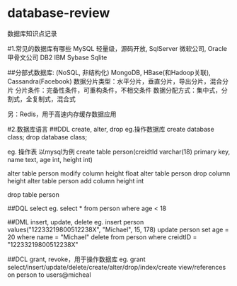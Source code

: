 # database-review
数据库知识点记录

#1.常见的数据库有哪些
MySQL 轻量级，源码开放, 
SqlServer 微软公司, 
Oracle 甲骨文公司
DB2 IBM
Sybase
Sqlite

##分部式数据库:
(NoSQL, 非结构化)
MongoDB, HBase(和Hadoop关联), Cassandra(Facebook)
数据分片类型：水平分片，垂直分片，导出分片，混合分片
    分片条件：完备性条件，可重构条件，不相交条件
数据分配方式：集中式，分割式，全复制式，混合式

另：Redis，用于高速内存缓存数据应用

#2.数据库语言
##DDL 
create, alter, drop
eg.操作数据库
create database class;
drop database class;

eg. 操作表
以mysql为例
create table person(creidtId varchar(18) primary key, name text, age int, height int)

alter table person modify column height float
alter table person drop column height
alter table person add column height int

drop table person

##DQL
select
eg.
select * from person where age < 18

##DML
insert, update, delete
eg.
insert person values("12233219800512238X", "Michael", 15, 178)
update person set age = 20 where name = "Michael"
delete from person where creidtID = "12233219800512238X"

##DCL
grant, revoke，用于操作数据库
eg.
grant select/insert/update/delete/create/alter/drop/index/create view/references on person to users@micheal